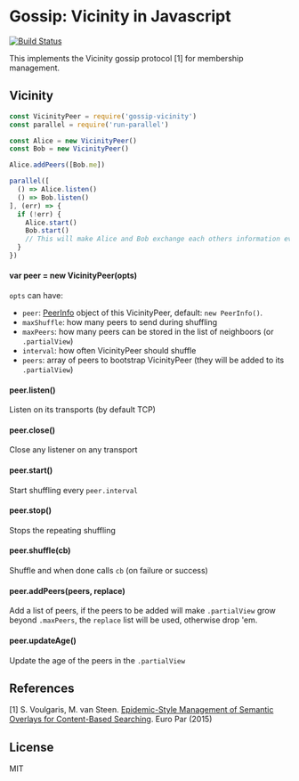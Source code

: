 # Gossip: Vicinity in Javascript

[![Build Status](https://travis-ci.org/nicola/js-gossip-vicinity.svg?style=flat-square)](https://travis-ci.org/nicola/js-gossip-vicinity)

This implements the Vicinity gossip protocol [1] for membership management.

## Vicinity

```js
const VicinityPeer = require('gossip-vicinity')
const parallel = require('run-parallel')

const Alice = new VicinityPeer()
const Bob = new VicinityPeer()

Alice.addPeers([Bob.me])

parallel([
  () => Alice.listen()
  () => Bob.listen()
], (err) => {
  if (!err) {
    Alice.start()
    Bob.start()
    // This will make Alice and Bob exchange each others information every 1 second
  }
})

```

#### var peer = new VicinityPeer(opts)

`opts` can have:
- `peer`: [PeerInfo](http://npm.im/peer-info) object of this VicinityPeer, default: `new PeerInfo()`.
- `maxShuffle`: how many peers to send during shuffling
- `maxPeers`: how many peers can be stored in the list of neighboors (or `.partialView`)
- `interval`: how often VicinityPeer should shuffle
- `peers`: array of peers to bootstrap VicinityPeer (they will be added to its `.partialView`)

#### peer.listen()

Listen on its transports (by default TCP)

#### peer.close()

Close any listener on any transport

#### peer.start()

Start shuffling every `peer.interval`

#### peer.stop()

Stops the repeating shuffling

#### peer.shuffle(cb)

Shuffle and when done calls `cb` (on failure or success)

#### peer.addPeers(peers, replace)

Add a list of peers, if the peers to be added will make `.partialView` grow beyond `.maxPeers`, the `replace` list will be used, otherwise drop 'em.

#### peer.updateAge()

Update the age of the peers in the `.partialView`

## References

[1] S. Voulgaris, M. van Steen. [Epidemic-Style Management of Semantic Overlays for Content-Based Searching](http://www.distributed-systems.net/papers/2005.europar.pdf). Euro Par (2015)

## License

MIT